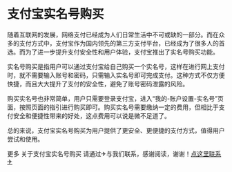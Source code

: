# 支付宝实名号购买

随着互联网的发展，网络支付已经成为人们日常生活中不可或缺的一部分。而在众多的支付方式中，支付宝作为国内领先的第三方支付平台，已经成为了很多人的首选。而为了进一步提升支付安全性和用户体验，支付宝推出了实名号购买功能。

实名号购买是指用户可以通过支付宝给自己购买一个实名号，这样在进行网上支付时，就不需要输入账号和密码，只需输入实名号即可完成支付。这种方式不仅方便快捷，而且大大提升了支付的安全性，避免了账号密码泄露的风险。

购买实名号也非常简单，用户只需要登录支付宝，进入“我的-账户设置-实名号”页面，按照页面的指引进行购买即可。购买实名号需要缴纳一定的费用，但相比于支付安全和便捷性带来的好处，这点费用可以说是微不足道了。

总的来说，支付宝实名号购买为用户提供了更安全、更便捷的支付方式，值得用户尝试和使用。

更多 关于支付宝实名号购买 请通过✈与我们联系，感谢阅读，谢谢！[点这里联系✈](https://b.k02.cc)